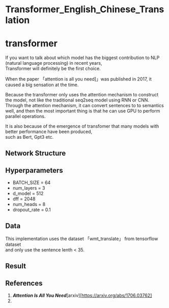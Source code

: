 # Transformer_English_Chinese_Translation

# transformer

If you want to talk about which model has the biggest contribution to NLP (natural language processing) in recent years,<br>
Transformer will definitely be the first choice.

When the paper 「attention is all you need]」was published in 2017, it caused a big sensation at the time.

Because the transformer only uses the attention mechanism to construct the model, not like the traditional seq2seq model using RNN or CNN. 
Through the attention mechanism, it can convert sentences to to semantics well, and then the most important thing is that he can use GPU to perform parallel operations.

It is also because of the emergence of transfomer that many models with better performance have been produced,<br> such as
Bert, Gpt3 etc.

## Network Structure


## Hyperparameters

- BATCH_SIZE = 64
- num_layers = 3
- d_model = 512
- dff = 2048
- num_heads = 8
- dropout_rate = 0.1


## Data

This implementation uses the dataset 「wmt_translate」 from tensorflow dataset <br>
and only use the sentence lenth < 35.

## Result


## References
1.  ***Attention Is All You Need***[arxiv][https://arxiv.org/abs/1706.03762]
2.  


